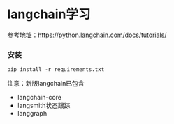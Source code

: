 # langchain学习

参考地址：https://python.langchain.com/docs/tutorials/

### 安装

~~~shell
pip install -r requirements.txt
~~~

注意：新版langchain已包含

- langchain-core
- langsmith状态跟踪
- langgraph